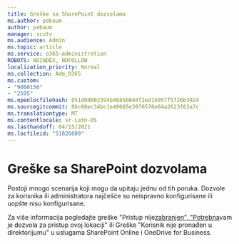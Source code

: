 ```yaml
---
title: Greške sa SharePoint dozvolama
ms.author: pebaum
author: pebaum
manager: scotv
ms.audience: Admin
ms.topic: article
ms.service: o365-administration
ROBOTS: NOINDEX, NOFOLLOW
localization_priority: Normal
ms.collection: Adm_O365
ms.custom:
- "9000156"
- "2595"
ms.openlocfilehash: 051d0d002394b4685b044f2ed15057f5f26b3024
ms.sourcegitcommit: 8bc60ec34bc1e40685e3976576e04a2623f63a7c
ms.translationtype: MT
ms.contentlocale: sr-Latn-RS
ms.lasthandoff: 04/15/2021
ms.locfileid: "51826609"
---
```

# <a name="sharepoint-permissions-errors"></a>Greške sa SharePoint dozvolama

Postoji mnogo scenarija koji mogu da upitaju jednu od tih poruka. Dozvole za korisnika ili administratora najčešće su neispravno konfigurisane ili uopšte nisu konfigurisane. 

Za više informacija pogledajte greške "Pristup nije[zabranjen", "Potrebna](https://docs.microsoft.com/sharepoint/support/administration/access-denied-or-need-permission-error-sharepoint-online-or-onedrive-for-business)vam je dozvola za pristup ovoj lokaciji" ili Greške "Korisnik nije pronađen u direktorijumu" u uslugama SharePoint Online i OneDrive for Business.
